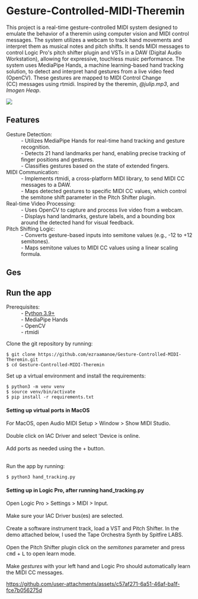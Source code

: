 # Gesture-Controlled-MIDI-Theremin

<html>
  <p>
This project is a real-time gesture-controlled MIDI system designed to emulate the behavior of a theremin using computer vision and MIDI control messages. The system utilizes a webcam to track hand movements and interpret them as musical notes and pitch shifts. It sends MIDI messages to control Logic Pro's pitch shifter plugin and VSTs in a DAW (Digital Audio Workstation), allowing for expressive, touchless music performance. The system uses MediaPipe Hands, a machine learning-based hand tracking solution, to detect and interpret hand gestures from a live video feed (OpenCV). These gestures are mapped to MIDI Control Change (CC) messages using rtmidi. Inspired by the theremin, <i>@julip.mp3</i>, and <i>Imogen Heap</i>.
  </p>

  <img src="https://i0.wp.com/www.nationalreview.com/wp-content/uploads/2024/05/leon-theremin.jpg?w=1054&ssl=1">
</html>

## Features
<html>
  <dl>
    <dt>Gesture Detection:</dt>
    <dd>- Utilizes MediaPipe Hands for real-time hand tracking and gesture recognition.
      <br />
    - Detects 21 hand landmarks per hand, enabling precise tracking of finger positions and gestures.
      <br />
    - Classifies gestures based on the state of extended fingers.</dd>
    <dt>MIDI Communication:</dt>
    <dd>
      - Implements rtmidi, a cross-platform MIDI library, to send MIDI CC messages to a DAW.
    <br />
      - Maps detected gestures to specific MIDI CC values, which control the semitone shift parameter in the Pitch Shifter plugin.
    </dd>
    <dt>Real-time Video Processing:</dt>
    <dd>
      - Uses OpenCV to capture and process live video from a webcam.
      <br />
    - Displays hand landmarks, gesture labels, and a bounding box around the detected hand for visual feedback.</dd>
    <dt>Pitch Shifting Logic:</dt>
    <dd>- Converts gesture-based inputs into semitone values (e.g., -12 to +12 semitones).
      <br />
    - Maps semitone values to MIDI CC values using a linear scaling formula.</dd>
  </dl>

## Ges

## Run the app
<dl>
  <dt>Prerequisites:</dt>
    <dd>
      - <a href="https://www.python.org">Python 3.9+</a>
      <br />
      - MediaPipe Hands
      <br />
      - OpenCV
      <br />
      - rtmidi
    </dd>
</dl>
</html>

Clone the git repository by running:
```
$ git clone https://github.com/ezraamanoe/Gesture-Controlled-MIDI-Theremin.git
$ cd Gesture-Controlled-MIDI-Theremin
```

Set up a virtual environment and install the requirements:
```
$ python3 -m venv venv
$ source venv/bin/activate
$ pip install -r requirements.txt
```
#### Setting up virtual ports in MacOS

For MacOS, open Audio MIDI Setup > Window > Show MIDI Studio.
<br/>
<br/>
Double click on IAC Driver and select 'Device is online.
<br/>
<br/>
Add ports as needed using the + button.
<br />
<br />

Run the app by running:
```
$ python3 hand_tracking.py
```

#### Setting up in Logic Pro, after running hand_tracking.py
Open Logic Pro > Settings > MIDI > Input.
<br />
<br />
Make sure your IAC Driver bus(es) are selected.
<br />
<br />
Create a software instrument track, load a VST and Pitch Shifter. In the demo attached below, I used the Tape Orchestra Synth by Spitfire LABS.
<br />
<br/>
Open the Pitch Shifter plugin click on the *semitones* parameter and press 
<kbd>cmd</kbd> + <kbd>L</kbd> to open learn mode.
<br />
<br/>
Make *gestures* with your left hand and Logic Pro should automatically learn the MIDI CC messages.

https://github.com/user-attachments/assets/c57af271-6a51-46af-ba1f-fce7b056275d

